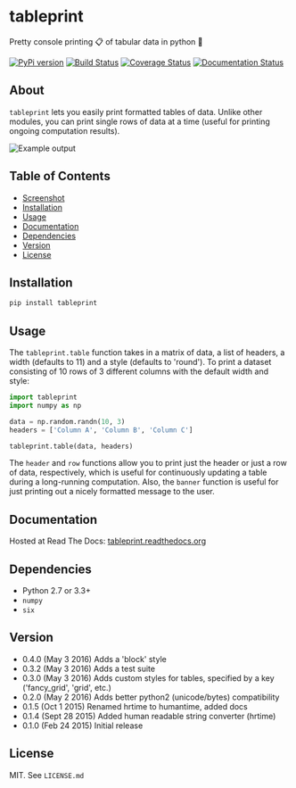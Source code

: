 # tableprint
Pretty console printing :clipboard: of tabular data in python :snake:

[![PyPi version](https://img.shields.io/pypi/v/tableprint.svg)](https://pypi.python.org/pypi/tableprint)
[![Build Status](https://travis-ci.org/nirum/tableprint.svg?branch=master)](https://travis-ci.org/nirum/tableprint)
[![Coverage Status](https://coveralls.io/repos/github/nirum/tableprint/badge.svg?branch=master)](https://coveralls.io/github/nirum/tableprint?branch=master)
[![Documentation Status](https://readthedocs.org/projects/tableprint/badge/?version=latest)](https://tableprint.readthedocs.io/?badge=latest)

## About
`tableprint` lets you easily print formatted tables of data.
Unlike other modules, you can print single rows of data at a time (useful for printing ongoing computation results).

![Example output](https://raw.githubusercontent.com/nirum/tableprint/master/example.png)

## Table of Contents

  * [Screenshot](#about)
  * [Installation](#installation)
  * [Usage](#usage)
  * [Documentation](#documentation)
  * [Dependencies](#dependencies)
  * [Version](#version)
  * [License](#license)

## Installation
```bash
pip install tableprint
```

## Usage
The `tableprint.table` function takes in a matrix of data, a list of headers, a width (defaults to 11) and a style (defaults to 'round'). To print a dataset consisting of 10 rows of 3 different columns with the default width and style:
```python
import tableprint
import numpy as np

data = np.random.randn(10, 3)
headers = ['Column A', 'Column B', 'Column C']

tableprint.table(data, headers)
```
The `header` and `row` functions allow you to print just the header or just a row of data, respectively, which is useful for continuously updating a table during a long-running computation. Also, the `banner` function is useful for just printing out a nicely formatted message to the user.

## Documentation
Hosted at Read The Docs: [tableprint.readthedocs.org](http://tableprint.readthedocs.org)

## Dependencies
- Python 2.7 or 3.3+
- `numpy`
- `six`

## Version
- 0.4.0 (May 3 2016) Adds a 'block' style
- 0.3.2 (May 3 2016) Adds a test suite
- 0.3.0 (May 3 2016) Adds custom styles for tables, specified by a key ('fancy_grid', 'grid', etc.)
- 0.2.0 (May 2 2016) Adds better python2 (unicode/bytes) compatibility
- 0.1.5 (Oct 1 2015) Renamed hrtime to humantime, added docs
- 0.1.4 (Sept 28 2015) Added human readable string converter (hrtime)
- 0.1.0 (Feb 24 2015) Initial release

## License
MIT. See `LICENSE.md`
